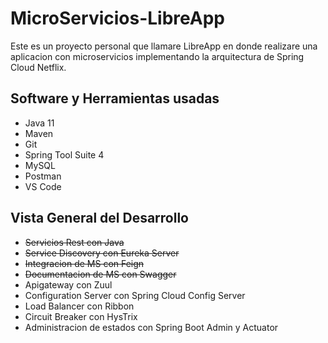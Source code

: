 # MicroServicios-LibreApp

Este es un proyecto personal que llamare LibreApp en donde realizare una aplicacion con microservicios implementando la arquitectura de Spring Cloud Netflix.

## Software y Herramientas usadas
- Java 11
- Maven
- Git
- Spring Tool Suite 4
- MySQL
- Postman
- VS Code

## Vista General del Desarrollo
- ~~Servicios Rest con Java~~
- ~~Service Discovery con Eureka Server~~
- ~~Integracion de MS con Feign~~
- ~~Documentacion de MS con Swagger~~
- Apigateway con Zuul
- Configuration Server con Spring Cloud Config Server
- Load Balancer con Ribbon
- Circuit Breaker con HysTrix
- Administracion de estados con Spring Boot Admin y Actuator
